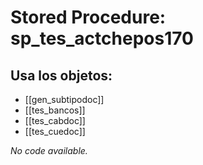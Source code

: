# Stored Procedure: sp_tes_actchepos170

## Usa los objetos:
- [[gen_subtipodoc]]
- [[tes_bancos]]
- [[tes_cabdoc]]
- [[tes_cuedoc]]

*No code available.*
